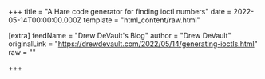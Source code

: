 
+++
title = "A Hare code generator for finding ioctl numbers"
date = 2022-05-14T00:00:00.000Z
template = "html_content/raw.html"

[extra]
feedName = "Drew DeVault's Blog"
author = "Drew DeVault"
originalLink = "https://drewdevault.com/2022/05/14/generating-ioctls.html"
raw = ""

+++

